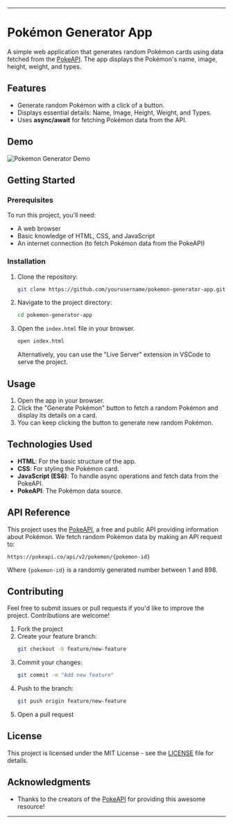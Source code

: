 

---

# Pokémon Generator App

A simple web application that generates random Pokémon cards using data fetched from the [PokeAPI](https://pokeapi.co/). The app displays the Pokémon's name, image, height, weight, and types.

## Features

- Generate random Pokémon with a click of a button.
- Displays essential details: Name, Image, Height, Weight, and Types.
- Uses **async/await** for fetching Pokémon data from the API.

## Demo

![Pokemon Generator Demo](demo.gif) <!-- Add a GIF or screenshot of your app in action -->

## Getting Started

### Prerequisites

To run this project, you'll need:

- A web browser
- Basic knowledge of HTML, CSS, and JavaScript
- An internet connection (to fetch Pokémon data from the PokeAPI)

### Installation

1. Clone the repository:
   ```bash
   git clone https://github.com/yourusername/pokemon-generator-app.git
   ```

2. Navigate to the project directory:
   ```bash
   cd pokemon-generator-app
   ```

3. Open the `index.html` file in your browser.

   ```bash
   open index.html
   ```

   Alternatively, you can use the "Live Server" extension in VSCode to serve the project.

## Usage

1. Open the app in your browser.
2. Click the "Generate Pokémon" button to fetch a random Pokémon and display its details on a card.
3. You can keep clicking the button to generate new random Pokémon.

## Technologies Used

- **HTML**: For the basic structure of the app.
- **CSS**: For styling the Pokémon card.
- **JavaScript (ES6)**: To handle async operations and fetch data from the PokeAPI.
- **PokeAPI**: The Pokémon data source.

## API Reference

This project uses the [PokeAPI](https://pokeapi.co/), a free and public API providing information about Pokémon. We fetch random Pokémon data by making an API request to:

```
https://pokeapi.co/api/v2/pokemon/{pokemon-id}
```

Where `{pokemon-id}` is a randomly generated number between 1 and 898.


## Contributing

Feel free to submit issues or pull requests if you'd like to improve the project. Contributions are welcome!

1. Fork the project
2. Create your feature branch:
   ```bash
   git checkout -b feature/new-feature
   ```
3. Commit your changes:
   ```bash
   git commit -m "Add new feature"
   ```
4. Push to the branch:
   ```bash
   git push origin feature/new-feature
   ```
5. Open a pull request

## License

This project is licensed under the MIT License - see the [LICENSE](LICENSE) file for details.

## Acknowledgments

- Thanks to the creators of the [PokeAPI](https://pokeapi.co/) for providing this awesome resource!

---

